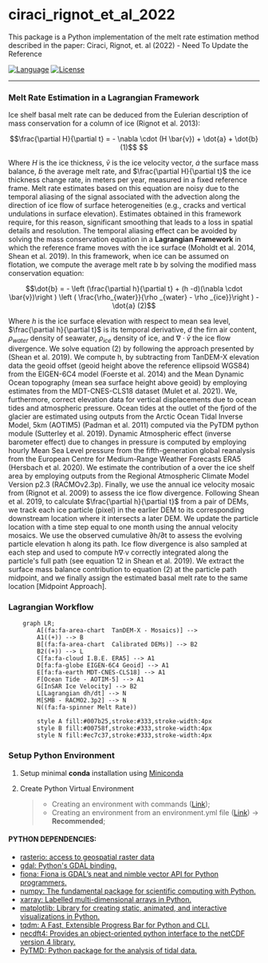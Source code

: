 # ciraci_rignot_et_al_2022
This package is a Python implementation of the melt rate estimation method 
described in the paper: Ciraci, Rignot, et. al (2022) - Need To Update the Reference

[![Language][]][1] [![License][]][2]


---
### Melt Rate Estimation in a Lagrangian Framework

Ice shelf basal melt rate can be deduced from the Eulerian description of mass conservation for a column of ice (Rignot et al. 2013): 

```math
\frac{\partial H}{\partial t} =  - \nabla \cdot (H \bar{v}) + \dot{a} + \dot{b} (1)$$ 
```
Where $H$ is the ice thickness, $\bar{v}$ is the ice velocity vector, $\dot{a}$ the surface mass balance, $\dot{b}$ 
the average melt rate,  and $\frac{\partial H}{\partial t}$ the ice thickness change rate, in meters per year,
measured in a fixed reference frame. Melt rate estimates based on this equation are noisy due to the temporal 
aliasing of the signal associated with the advection along the direction of ice flow of surface heterogeneities 
(e.g., cracks and vertical undulations in surface elevation). Estimates obtained in this framework require, for 
this reason, significant smoothing that leads to a loss in spatial details and resolution.
The temporal aliasing effect can be avoided by solving the mass conservation equation in a **Lagrangian Framework** 
in which the reference frame moves with the ice surface (Moholdt et al. 2014, Shean et al. 2019). In this framework, 
when ice can be assumed on  flotation, we compute the average melt rate b by solving the modified mass conservation 
equation:

```math
\dot{b} = - \left (\frac{\partial h}{\partial t} + (h -d)(\nabla \cdot \bar{v})\right )  \left ( \frac{\rho_{water}}{\rho _{water} - \rho _{ice}}\right ) - \dot{a} (2)
```
Where $h$ is the ice surface elevation with respect to mean sea level, $\frac{\partial h}{\partial t}$ is its temporal 
derivative, $d$ the firn air content, $\rho _{water}$ density of seawater, $\rho _{ice}$ density of ice, 
and $\nabla \cdot \bar{v}$ the ice flow divergence.
We solve equation (2) by following the approach presented by (Shean et al. 2019).
We compute h, by subtracting from TanDEM-X elevation data the geoid offset 
(geoid height above the reference ellipsoid WGS84) from the EIGEN-6C4 model (Foerste et al. 2014) and the
Mean Dynamic Ocean topography (mean sea surface height above geoid) by employing estimates from the 
MDT-CNES-CLS18 dataset (Mulet et al. 2021). 
We, furthermore, correct elevation data for vertical displacements due to ocean tides and atmospheric pressure. 
Ocean tides at the outlet of the fjord of the glacier are estimated using outputs from the
Arctic Ocean Tidal Inverse Model, 5km  (AOTIM5) (Padman et al. 2011) computed via the PyTDM python 
module (Sutterley et al. 2019). Dynamic Atmospheric effect (inverse barometer effect) due to changes in 
pressure is computed by employing hourly Mean Sea Level pressure from the fifth-generation global reanalysis from 
the European Centre for Medium-Range Weather Forecasts ERA5 (Hersbach et al. 2020). We estimate the contribution of a 
over the ice shelf area by employing outputs from the Regional Atmospheric Climate Model Version p2.3 (RACMOv2.3p).
Finally, we use the annual ice velocity mosaic from (Rignot et al. 2009) to assess the ice flow divergence.
Following Shean et al. 2019, to calculate $\frac{\partial h}{\partial t}$ from a pair of DEMs, we track each ice particle (pixel) in the 
earlier DEM to its corresponding downstream location where it intersects a later DEM. 
We update the particle location with a time step equal to one month using the annual velocity mosaics. 
We use the observed cumulative ∂h/∂t to assess the evolving particle elevation h along its path. 
Ice flow divergence is also sampled at each step and used to compute h∇∙v correctly integrated along the particle's 
full path (see equation 12 in Shean et al. 2019). We extract the surface mass balance contribution to equation (2) 
at the particle path midpoint, and we finally assign the estimated basal melt rate to the same 
location [Midpoint Approach].



### Lagrangian Workflow
```mermaid
    graph LR;
        A[(fa:fa-area-chart  TanDEM-X - Mosaics)] --> 
        A1((+)) --> B
        B[(fa:fa-area-chart  Calibrated DEMs)] --> B2
        B2((+)) --> L
        C[fa:fa-cloud I.B.E. ERA5] --> A1
        D[fa:fa-globe EIGEN-6C4 Geoid] --> A1
        E[fa:fa-earth MDT-CNES-CLS18] --> A1
        F[Ocean Tide - AOTIM-5] --> A1
        G[InSAR Ice Velocity] --> B2
        L[Lagrangian dh/dt] --> N
        M[SMB - RACMO2.3p2] --> N
        N((fa:fa-spinner Melt Rate))

        style A fill:#007b25,stroke:#333,stroke-width:4px
        style B fill:#00758f,stroke:#333,stroke-width:4px
        style N fill:#ec7c37,stroke:#333,stroke-width:4px

```

### Setup Python Environment

1. Setup minimal **conda** installation using [Miniconda][]

2. Create Python Virtual Environment

    > -   Creating an environment with commands ([Link][]);
    > -   Creating an environment from an environment.yml file
    >     ([Link][2])  -> **Recommended**;

#### PYTHON DEPENDENCIES:
- [rasterio: access to geospatial raster data][]
- [gdal: Python's GDAL binding.][]
- [fiona: Fiona is GDAL’s neat and nimble vector API for Python programmers.][]
- [numpy: The fundamental package for scientific computing with Python.][]
- [xarray: Labelled multi-dimensional arrays in Python.][]
- [matplotlib: Library for creating static, animated, and interactive visualizations in Python.][]
- [tqdm: A Fast, Extensible Progress Bar for Python and CLI.][]
- [necdft4: Provides an object-oriented python interface to the netCDF version 4 library.][]
- [PyTMD: Python package for the analysis of tidal data.][]

[Language]: https://img.shields.io/badge/python%20-3.7%2B-brightgreen
[License]: https://img.shields.io/badge/license-MIT-green.svg
[1]: ..%20image::%20https://www.python.org/
[Miniconda]: https://docs.conda.io/en/latest/miniconda.html
[Link]: https://docs.conda.io/projects/conda/en/latest/user-guide/tasks/manage-environments.html#creating-an-environment-with-commands
[2]: https://docs.conda.io/projects/conda/en/latest/user-guide/tasks/manage-environments.html#creating-an-environment-from-an-environment-yml-file

[xarray: Labelled multi-dimensional arrays in Python.]:https://docs.xarray.dev
[rasterio: access to geospatial raster data]:https://rasterio.readthedocs.io/en/latest/
[gdal: Python's GDAL binding.]: https://gdal.org/index.html
[matplotlib: Library for creating static, animated, and interactive visualizations in Python.]:https://matplotlib.org
[tqdm: A Fast, Extensible Progress Bar for Python and CLI.]: https://github.com/tqdm/tqdm
[necdft4: Provides an object-oriented python interface to the netCDF version 4 library.]:https://pypi.org/project/netCDF4/
[fiona: Fiona is GDAL’s neat and nimble vector API for Python programmers.]:https://fiona.readthedocs.io/en/latest/
[numpy: The fundamental package for scientific computing with Python.]:https://numpy.org
[PyTMD: Python package for the analysis of tidal data.]: https://github.com/tsutterley/pyTMD
